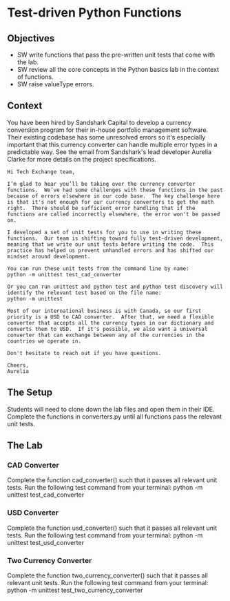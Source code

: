 # Test-driven Python Functions

## Objectives
* SW write functions that pass the pre-written unit tests that come with the lab. 
* SW review all the core concepts in the Python basics lab in the context of functions. 
* SW raise valueType errors.

## Context
You have been hired by Sandshark Capital to develop a currency conversion program for their in-house portfolio management software.  Their existing codebase has some unresolved errors so it's especially important that this currency converter can handle multiple error types in a predictable way.  See the email from Sandshark's lead developer Aurelia Clarke for more details on the project specifications.

```
Hi Tech Exchange team,

I’m glad to hear you’ll be taking over the currency converter functions.  We’ve had some challenges with these functions in the past because of errors elsewhere in our code base.  The key challenge here is that it's not enough for our currency converters to get the math right.  There should be sufficient error handling that if the functions are called incorrectly elsewhere, the error won't be passed on.

I developed a set of unit tests for you to use in writing these functions.  Our team is shifting toward fully test-driven development, meaning that we write our unit tests before writing the code.  This practice has helped us prevent unhandled errors and has shifted our mindset around development.

You can run these unit tests from the command line by name:
python -m unittest test_cad_converter

Or you can run unittest and python test and python test discovery will identify the relevant test based on the file name:
python -m unittest
	
Most of our international business is with Canada, so our first priority is a USD to CAD converter.  After that, we need a flexible converter that accepts all the currency types in our dictionary and converts them to USD.  If it's possible, we also want a universal converter that can exchange between any of the currencies in the countries we operate in.

Don't hesitate to reach out if you have questions.

Cheers,
Aurelia
```

## The Setup
Students will need to clone down the lab files and open them in their IDE.  Complete the functions in converters.py until all functions pass the relevant unit tests.

## The Lab

### CAD Converter
Complete the function cad_converter() such that it passes all relevant unit tests.
Run the following test command from your terminal:
python -m unittest test_cad_converter

### USD Converter
Complete the function usd_converter() such that it passes all relevant unit tests.
Run the following test command from your terminal:
python -m unittest test_usd_converter

### Two Currency Converter
Complete the function two_currency_converter() such that it passes all relevant unit tests.
Run the following test command from your terminal:
python -m unittest test_two_currency_converter

